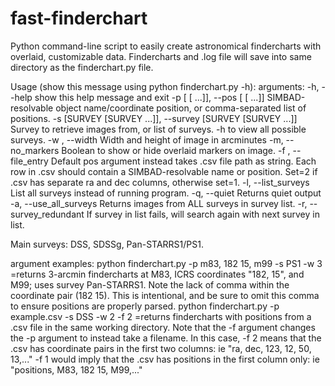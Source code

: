 # fast-finderchart
Python command-line script to easily create astronomical findercharts with overlaid, customizable data. 
Findercharts and .log file will save into same directory as the finderchart.py file.

Usage (show this message using python finderchart.py -h):
arguments:
  -h, --help            show this help message and exit
  -p [ [ ...]], --pos [ [ ...]]
                        SIMBAD-resolvable object name/coordinate position, or comma-separated list of positions.
  -s [SURVEY [SURVEY ...]], --survey [SURVEY [SURVEY ...]]
                        Survey to retrieve images from, or list of surveys. -h to view all possible surveys.
  -w , --width          Width and height of image in arcminutes
  -m, --no_markers      Boolean to show or hide overlaid markers on image.
  -f , --file_entry     Default pos argument instead takes .csv file path as string. Each row in .csv should contain a
                        SIMBAD-resolvable name or position. Set=2 if .csv has separate ra and dec columns, otherwise
                        set=1.
  -l, --list_surveys    List all surveys instead of running program.
  -q, --quiet           Returns quiet output
  -a, --use_all_surveys
                        Returns images from ALL surveys in survey list.
  -r, --survey_redundant
                        If survey in list fails, will search again with next survey in list.

Main surveys: DSS, SDSSg, Pan-STARRS1/PS1.

argument examples:
  python finderchart.py -p m83, 182 15, m99 -s PS1 -w 3
      =returns 3-arcmin findercharts at M83, ICRS coordinates "182, 15", and M99; uses survey Pan-STARRS1. 
       Note the lack of comma within the coordinate pair (182 15). This is intentional, and be sure to omit this comma to ensure positions are properly parsed.
  python finderchart.py -p example.csv -s DSS -w 2 -f 2
      =returns findercharts with positions from a .csv file in the same working directory. Note that the -f argument changes the -p argument to instead take a filename.
       In this case, -f 2 means that the .csv has coordinate pairs in the first two columns: ie "ra, dec, 123, 12, 50, 13,..." 
       -f 1 would imply that the .csv has positions in the first column only: ie "positions, M83, 182 15, M99,..." 
  
